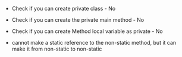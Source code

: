 * Check if you can create private class - No
* Check if you can create the private main method - No
* Check if you can create Method local variable as private - No

* cannot make a static reference to the non-static method, but it can make it from non-static to non-static